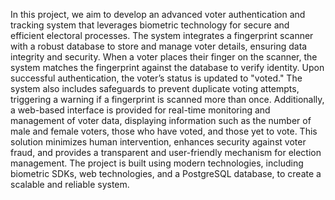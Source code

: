 In this project, we aim to develop an advanced voter authentication and tracking system that leverages biometric technology for secure and efficient electoral processes. The system integrates a fingerprint scanner with a robust database to store and manage voter details, ensuring data integrity and security. When a voter places their finger on the scanner, the system matches the fingerprint against the database to verify identity.
Upon successful authentication, the voter’s status is updated to "voted." The system also includes safeguards to prevent duplicate voting attempts, triggering a warning if a fingerprint is scanned more than once. Additionally, a web-based interface is provided for real-time monitoring and management of voter data, displaying information such as the number of male and female voters, those who have voted, and those yet to vote. This solution minimizes human intervention, enhances security against voter fraud, and provides a transparent and user-friendly mechanism for election management. The project is built using modern technologies, including biometric SDKs, web technologies, and a PostgreSQL database, to create a scalable and reliable system.
